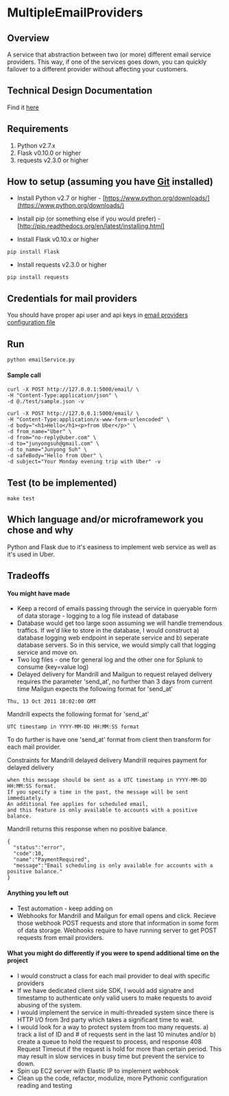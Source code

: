 MultipleEmailProviders
======================

## Overview
A service that abstraction between two (or more) different email service providers. This way, if one of the services goes down, you can quickly failover to a different provider without affecting your customers.

## Technical Design Documentation
Find it [here](https://github.com/Junyong-Suh/MultipleEmailProviders/blob/master/docs/TechDesignDoc.md)

## Requirements
1. Python v2.7.x
2. Flask v0.10.0 or higher
3. requests v2.3.0 or higher

## How to setup (assuming you have [Git](http://git-scm.com/book/en/Getting-Started-Installing-Git) installed)
* Install Python v2.7 or higher - [https://www.python.org/downloads/](https://www.python.org/downloads/)

* Install pip (or something else if you would prefer) - [http://pip.readthedocs.org/en/latest/installing.html]

* Install Flask v0.10.x or higher
```
pip install Flask
```
* Install requests v2.3.0 or higher
```
pip install requests
```

## Credentials for mail providers
You should have proper api user and api keys in [email providers configuration file](https://github.com/Junyong-Suh/MultipleEmailProviders/blob/master/config/emailProviders.json)

## Run
```
python emailService.py
```

#### Sample call
```
curl -X POST http://127.0.0.1:5000/email/ \ 
-H "Content-Type:application/json" \ 
-d @./test/sample.json -v
```
```
curl -X POST http://127.0.0.1:5000/email/ \ 
-H "Content-Type:application/x-www-form-urlencoded" \ 
-d body="<h1>Hello</h1><p>from Uber</p>" \ 
-d from_name="Uber" \ 
-d from="no-reply@uber.com" \
-d to="junyongsuh@gmail.com" \
-d to_name="Junyong Suh" \
-d safeBody="Hello from Uber" \
-d subject="Your Monday evening trip with Uber" -v
```

## Test (to be implemented)
```
make test
```

## Which language and/or microframework you chose and why
Python and Flask due to it's easiness to implement web service as well as it's used in Uber.

## Tradeoffs
#### You might have made
* Keep a record of emails passing through the service in queryable form of data storage - logging to a log file instead of database
* Database would get too large soon assuming we will handle tremendous traffics. If we'd like to store in the database, I would construct a) database logging web endpoint in seperate service and b) seperate database servers. So in this service, we would simply call that logging service and move on.
* Two log files - one for general log and the other one for Splunk to consume (key=value log)
* Delayed delivery for Mandrill and Mailgun
to request relayed delivery requires the parameter 'send_at', no further than 3 days from current time
Mailgun expects the following format for 'send_at'
```
Thu, 13 Oct 2011 18:02:00 GMT
```
Mandrill expects the following format for 'send_at'
```
UTC timestamp in YYYY-MM-DD HH:MM:SS format
```
To do further is have one 'send_at' format from client then transform for each mail provider.

Constraints for Mandrill delayed delivery
Mandrill requires payment for delayed delivery
```
when this message should be sent as a UTC timestamp in YYYY-MM-DD HH:MM:SS format. 
If you specify a time in the past, the message will be sent immediately. 
An additional fee applies for scheduled email, 
and this feature is only available to accounts with a positive balance.
```
Mandrill returns this response when no positive balance.
```
{
  "status":"error",
  "code":10,
  "name":"PaymentRequired",
  "message":"Email scheduling is only available for accounts with a positive balance."
}
```

#### Anything you left out
* Test automation - keep adding on
* Webhooks for Mandrill and Mailgun for email opens and click. Recieve those webhook POST requests and store that information in some form of data storage. 
Webhooks require to have running server to get POST requests from email providers. 

#### What you might do differently if you were to spend additional time on the project
* I would construct a class for each mail provider to deal with specific providers
* If we have dedicated client side SDK, I would add signatre and timestamp to authenticate only valid users to make requests to avoid abusing of the system.
* I would implement the service in multi-threaded system since there is HTTP I/O from 3rd party which takes a significant time to wait.
* I would look for a way to protect system from too many requests. a) track a list of ID and # of requests sent in the last 10 minutes and/or b) create a queue to hold the request to process, and response 408 Request Timeout if the request is hold for more than certain period. This may result in slow services in busy time but prevent the service to down.
* Spin up EC2 server with Elastic IP to implement webhook
* Clean up the code, refactor, modulize, more Pythonic configuration reading and testing

